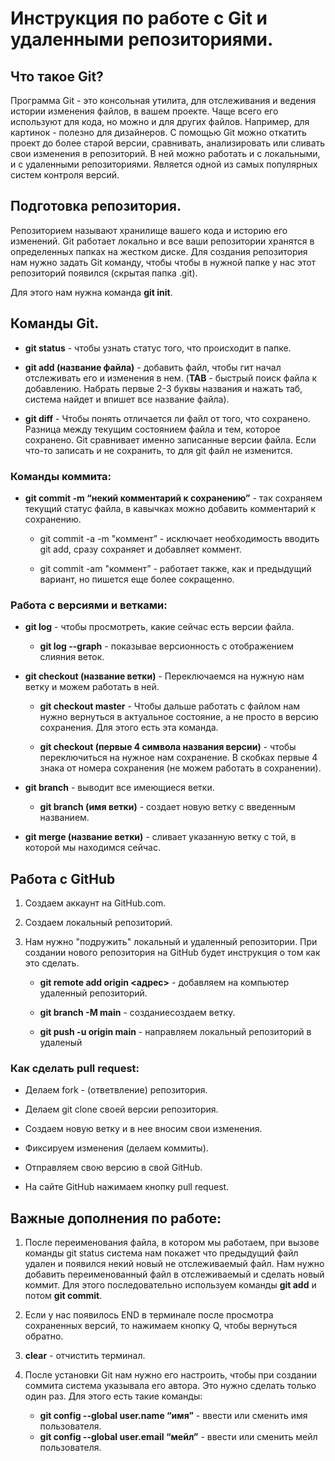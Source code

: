 # Инструкция по работе с Git и удаленными репозиториями. 

## Что такое Git?

Программа Git - это консольная утилита, для отслеживания и ведения истории изменения файлов, в вашем проекте. Чаще всего его используют для кода, но можно и для других файлов. Например, для картинок - полезно для дизайнеров. С помощью Git можно откатить проект до более старой версии, сравнивать, анализировать или сливать свои изменения в репозиторий. В ней можно работать и с локальными, и с удаленными репозиториями. Является одной из самых популярных систем контроля версий. 

## Подготовка репозитория.

Репозиторием называют хранилище вашего кода и историю его изменений. Git работает локально и все ваши репозитории хранятся в определенных папках на жестком диске. Для создания репозитория нам нужно задать Git команду, чтобы чтобы в нужной папке у нас этот репозиторий появился (скрытая папка .git).

Для этого нам нужна команда **git init**.

## Команды Git.

* **git status** - чтобы узнать статус того, что происходит в папке.

* **git add (название файла)** - добавить файл, чтобы гит начал отслеживать его и изменения в нем. (**TAB** - быстрый поиск файла к добавлению. Набрать первые 2-3 буквы названия и нажать таб, система найдет и впишет все название файла).

* **git diff** - Чтобы понять отличается ли файл от того, что сохранено. Разница между текущим состоянием файла и тем, которое сохранено. Git сравнивает именно записанные версии файла. Если что-то записать и не сохранить, то для git файл не изменится.

### Команды коммита:

* **git commit -m “некий комментарий к сохранению”** - так сохраняем текущий статус файла, в кавычках можно добавить комментарий к сохранению.

    * git commit -a -m "коммент” - исключает необходимость вводить git add, сразу сохраняет и добавляет коммент.

    * git commit -am "коммент” - работает также, как и предыдущий вариант, но пишется еще более сокращенно. 

### Работа с версиями и ветками: 

* **git log** - чтобы просмотреть, какие сейчас есть версии файла.

    * **git log --graph** - показывае версионность с отображением слияния веток. 

* **git checkout (название ветки)** - Переключаемся на нужную нам ветку и можем работать в ней.  

    * **git checkout master** - Чтобы дальше работать с файлом нам нужно вернуться в актуальное состояние, а не просто в версию сохранения. Для этого есть эта команда.

    * **git checkout (первые 4 символа названия версии)** - чтобы переключиться на нужное нам сохранение. В скобках первые 4 знака от номера сохранения (не можем работать в сохранении).

* **git branch** - выводит все имеющиеся ветки.
    * **git branch (имя ветки)** - создает новую ветку с введенным названием. 

* **git merge (название ветки)** - сливает указанную ветку с той, в которой мы находимся сейчас. 

## Работа с GitHub

1. Создаем аккаунт на GitHub.com.

2. Создаем локальный репозиторий.

3. Нам нужно "подружить" локальный и удаленный репозитории. При создании нового репозитория на GitHub будет инструкция о том как это сделать. 

    * **git remote add origin <адрес>** - добавляем на компьютер удаленный репозиторий.

    * **git branch -M main** - созданиесоздаем ветку. 

    * **git push -u origin main** - направляем локальный репозиторий в удаленый 

### Как сделать pull request:

* Делаем fork - (ответвление) репозитория.

* Делаем git clone своей версии репозитория.

* Создаем новую ветку и в нее вносим свои изменения.

* Фиксируем изменения (делаем коммиты).

* Отправляем свою версию в свой GitHub.

* На сайте GitHub нажимаем кнопку pull request.

## Важные дополнения по работе: 

1. После переименования файла, в котором мы работаем, при вызове команды git status система нам покажет что предыдущий файл удален и появился некий новый не отслеживаемый файл. Нам нужно добавить переименованный файл в отслеживаемый и сделать новый коммит. Для этого последовательно используем команды **git add** и потом **git commit**.

2. Если у нас появилось END в терминале после просмотра сохраненных версий, то нажимаем кнопку Q, чтобы вернуться обратно.

3. **clear** - отчистить терминал.

4. После установки Git нам нужно его настроить, чтобы при создании соммита система указывала его автора. Это нужно сделать только один раз. Для этого есть такие команды: 
    * **git config --global user.name “имя”** - ввести или сменить имя пользователя.
    * **git config --global user.email “мейл”** - ввести или сменить мейл пользователя.